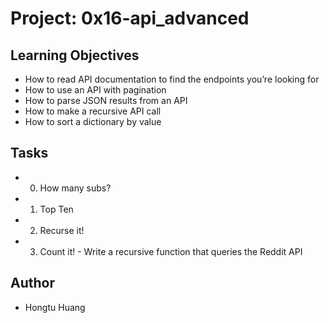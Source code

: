 # Project: 0x16-api_advanced

## Learning Objectives
+ How to read API documentation to find the endpoints you’re looking for
+ How to use an API with pagination
+ How to parse JSON results from an API
+ How to make a recursive API call
+ How to sort a dictionary by value

## Tasks
+ 0. How many subs?
+ 1. Top Ten
+ 2. Recurse it!
+ 3. Count it! - Write a recursive function that queries the Reddit API

## Author
+ Hongtu Huang
